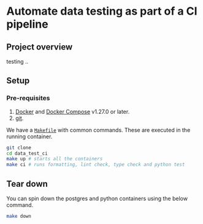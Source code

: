 # Automate data testing as part of a CI pipeline

## Project overview

testing 
..
## Setup

### Pre-requisites

1. [Docker](https://docs.docker.com/engine/install/) and [Docker Compose](https://docs.docker.com/compose/install/) v1.27.0 or later.
2. [git](https://git-scm.com/book/en/v2/Getting-Started-Installing-Git).

We have a [`Makefile`](Makefile) with common commands. These are executed in the running container.

```bash
git clone
cd data_test_ci
make up # starts all the containers
make ci # runs formatting, lint check, type check and python test
```

## Tear down

You can spin down the postgres and python containers using the below command.

```bash
make down
```
